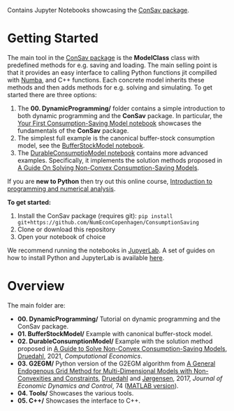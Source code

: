 Contains Jupyter Notebooks showcasing the [ConSav package](https://github.com/NumEconCopenhagen/ConsumptionSaving).

# Getting Started

The main tool in the [ConSav package](https://github.com/NumEconCopenhagen/ConsumptionSaving) is the **ModelClass** class with predefined methods for e.g. saving and loading. The main selling point is that it provides an easy interface to calling Python functions jit compilled with [Numba](http://numba.pydata.org/), and C++ functions. Each concrete model inherits these methods and then adds methods for e.g. solving and simulating. To get started there are three options:

1. The **00. DynamicProgramming/** folder contains a simple introduction to both dynamic programming and the **ConSav** package. In particular, the [Your First Consumption-Saving Model notebook](https://github.com/NumEconCopenhagen/ConsumptionSavingNotebooks/blob/master/00.%20DynamicProgramming/02.%20Your%20First%20Consumption-Saving%20Model.ipynb) showcases the fundamentals of the **ConSav** package.
2. The simplest full example is the canonical buffer-stock consumption model, see the [BufferStockModel notebook](https://github.com/NumEconCopenhagen/ConsumptionSavingNotebooks/blob/master/01.%20BufferStockModel/01.%20BufferStockModel.ipynb).
3. The [DurableConsumptioModel notebook](https://github.com/NumEconCopenhagen/ConsumptionSavingNotebooks/blob/master/02.%20DurableConsumptionModel/01.%20Example.ipynb) contains more advanced examples. Specifically, it implements the solution methods proposed in [A Guide On Solving Non-Convex Consumption-Saving Models](https://doi.org/10.1007/s10614-020-10045-x).

If you are **new to Python** then try out this online course, [Introduction to programming and numerical analysis](https://numeconcopenhagen.netlify.com/).

**To get started:**

1. Install the ConSav package (requires git): ``pip install git+https://github.com/NumEconCopenhagen/ConsumptionSaving``
2. Clone or download this repository
3. Open your notebook of choice

We recommend running the notebooks in [JupyerLab](https://jupyterlab.readthedocs.io/en/stable/). A set of guides on how to install Python and JupyterLab is available [here](https://numeconcopenhagen.netlify.com/guides/).

# Overview
The main folder are:

* **00. DynamicProgramming/** Tutorial on dynamic programming and the ConSav package.
* **01. BufferStockModel/** Example with canonical buffer-stock model.
* **02. DurableConsumptionModel/** Example with the solution method proposed in [A Guide to Solve Non-Convex Consumption-Saving Models](https://doi.org/10.1007/s10614-020-10045-x), [Druedahl](https://sites.google.com/view/jeppe-druedahl/), 2021, *Computational Economics*.
* **03. G2EGM/** Python version of the G2EGM algorithm from [A General Endogenous Grid Method for Multi-Dimensional Models with Non-Convexities and Constraints](https://doi.org/10.1016/j.jedc.2016.11.005), [Druedahl](https://sites.google.com/view/jeppe-druedahl/) and [Jørgensen](http://www.tjeconomics.com/), 2017, *Journal of Economic Dynamics and Control*, 74 ([MATLAB version](https://github.com/JeppeDruedahl/G2EGM)).
* **04. Tools/** Showcases the various tools.
* **05. C++/** Showcases the interface to C++.
